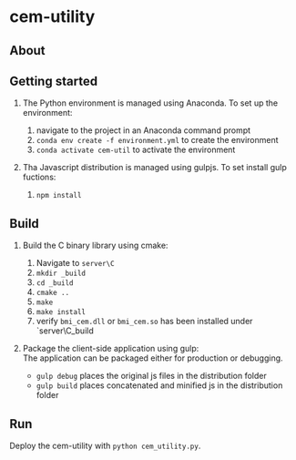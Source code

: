 # cem-utility

## About

## Getting started
1. The Python environment is managed using Anaconda. To set up the environment: 
    1. navigate to the project in an Anaconda command prompt
    2. `conda env create -f environment.yml` to create the environment
    3. `conda activate cem-util` to activate the environment

2. Tha Javascript distribution is managed using gulpjs. To set install gulp fuctions:
    1. `npm install`

## Build
1. Build the C binary library using cmake:
    1. Navigate to `server\C`
    2. `mkdir _build`
    3. `cd _build`
    3. `cmake ..`
    4. `make`
    5. `make install`
    6. verify `bmi_cem.dll` or `bmi_cem.so` has been installed under `server\C\_build

2. Package the client-side application using gulp:  
    The application can be packaged either for production or debugging.
    * `gulp debug` places the original js files in the distribution folder
    * `gulp build` places concatenated and minified js in the distribution folder

## Run
Deploy the cem-utility with `python cem_utility.py`.
